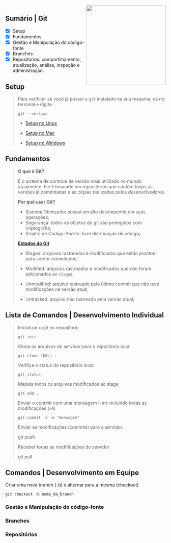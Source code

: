 <img align="right" width="250" src="https://img.shields.io/badge/git-%23F05033.svg?style=for-the-badge&logo=git&logoColor=white"/>

## Sumário | Git

- [x] Setup
- [x] Fundamentos
- [x] Gestão e Manipulação do código-fonte
- [x] Branches
- [x] Repositórios: compartilhamento, atualização, análise, inspeção e administração.

## Setup

> Para verificar se você já possui o `git` instalado na sua maquina, vá no terminal e digite:
>
>     git --version 
>
> - [Setup no Linux](https://git-scm.com/download/linux)
>
> - [Setup no Mac](https://git-scm.com/download/mac)
>
> - [Setup no Windows](https://git-scm.com/download/windows)

## Fundamentos

> **O que é Git?**
> 
> É o sistema de controle de versão mais utilizado no mundo atualmente. Ele é baseado em repositórios que contém todas as versões já commitadas e as cópias realizadas pelos desenvolvedores.
>
> **Por quê usar Git?**
>
> - Sistema Otimizado: possui um alto desempenho em suas operações;
> - Segurança: todos os objetos do git são protegidos com criptografia;
> - Projeto de Código-Aberto: livre distribuição de código;
>
> **[Estados do Git](https://petcomputacaoufrgs.github.io/intro-ao-git/staging-area.html#:~:text=A%20staging%20area%20%C3%A9%20o,podem%20estar%20em%20quatro%20estados)**
> 
> - Staged: arquivos rastreados e modificados que estão prontos para serem commitados;
>   
> - Modified: arquivos rastreados e modificados que não foram adicionados ao `staged`;
>
> - Unmodified: arquivo rastreado pelo último commit que não teve modificações na versão atual;
>   
> - Untracked: arquivo não rastreado pela versão atual;
>
> 


## Lista de Comandos | Desenvolvimento Individual

> Inicializar o git no repositório
>
>     git init
>   
> Clona os arquivos do servidor para o repositorio local
>
>     git clone [URL] .
>
> Verifica o status do repositório local
>
>     git status
>
> Mapeia todos os arquivos modificados ao stage
>
>     git add .
>    
> Enviar o commit com uma mensagem (-m) incluindo todas as modificações (-a)
> 
>     git commit -a -m "mensagem"
> 
> Enviar as modificações (commits) para o servidor
> 
>    git push
> 
> Receber todas as modificações do servidor
> 
>    git pull
>

## Comandos | Desenvolvimento em Equipe

Criar uma nova branch (-b) e alternar para a mesma (checkout)

    git checkout -b nome_da_branch

### Gestão e Manipulação do código-fonte

### Branches

### Repositórios
